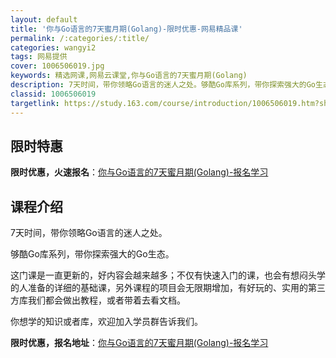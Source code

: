 ```yaml
---
layout: default
title: '你与Go语言的7天蜜月期(Golang)-限时优惠-网易精品课'
permalink: /:categories/:title/
categories: wangyi2
tags: 网易提供
cover: 1006506019.jpg
keywords: 精选网课,网易云课堂,你与Go语言的7天蜜月期(Golang)
description: 7天时间，带你领略Go语言的迷人之处。够酷Go库系列，带你探索强大的Go生态。这门课是一直更新的，好内容会越来越多；不仅
classid: 1006506019
targetlink: https://study.163.com/course/introduction/1006506019.htm?share=1&shareId=1025206652&utm_campaign=share&utm_medium=iphoneShare&utm_source=&utm_u=1025206652
---
```


## 限时特惠

**限时优惠，火速报名**：[你与Go语言的7天蜜月期(Golang)-报名学习](https://study.163.com/course/introduction/1006506019.htm?share=1&shareId=1025206652&utm_campaign=share&utm_medium=iphoneShare&utm_source=&utm_u=1025206652)

## 课程介绍

7天时间，带你领略Go语言的迷人之处。

够酷Go库系列，带你探索强大的Go生态。

这门课是一直更新的，好内容会越来越多；不仅有快速入门的课，也会有想闷头学的人准备的详细的基础课，另外课程的项目会无限期增加，有好玩的、实用的第三方库我们都会做出教程，或者带着去看文档。

你想学的知识或者库，欢迎加入学员群告诉我们。

**限时优惠，报名地址**：[你与Go语言的7天蜜月期(Golang)-报名学习](https://study.163.com/course/introduction/1006506019.htm?share=1&shareId=1025206652&utm_campaign=share&utm_medium=iphoneShare&utm_source=&utm_u=1025206652)

